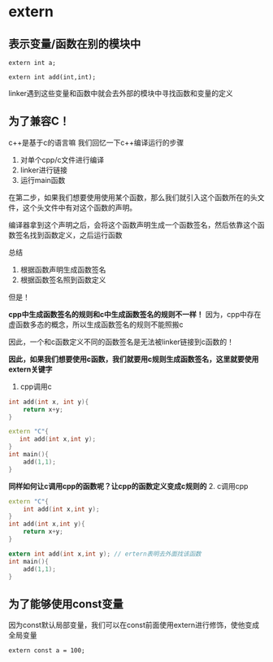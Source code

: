 # extern
## 表示变量/函数在别的模块中
`extern int a;`

`extern int add(int,int);`

linker遇到这些变量和函数中就会去外部的模块中寻找函数和变量的定义

## 为了兼容C！
c++是基于c的语言嘛
我们回忆一下c++编译运行的步骤
1. 对单个cpp/c文件进行编译
2. linker进行链接
3. 运行main函数

在第二步，如果我们想要使用使用某个函数，那么我们就引入这个函数所在的头文件，这个头文件中有对这个函数的声明。

编译器拿到这个声明之后，会将这个函数声明生成一个函数签名，然后依靠这个函数签名找到函数定义，之后运行函数

总结
1. 根据函数声明生成函数签名
2. 根据函数签名照到函数定义

但是！

**cpp中生成函数签名的规则和c中生成函数签名的规则不一样！**
因为，cpp中存在虚函数多态的概念，所以生成函数签名的规则不能照搬c

因此，一个和c函数定义不同的函数签名是无法被linker链接到c函数的！

**因此，如果我们想要使用c函数，我们就要用c规则生成函数签名，这里就要使用extern关键字**

1. cpp调用c
```c
int add(int x, int y){
    return x+y;
}
```

```cpp
extern "C"{
   int add(int x,int y);
}
int main(){
    add(1,1);
}
```
**同样如何让c调用cpp的函数呢？让cpp的函数定义变成c规则的**
2. c调用cpp
```cpp
extern "C"{
    int add(int x,int y);
}
int add(int x,int y){
    return x+y;
}
```
```c
extern int add(int x,int y); // ertern表明去外面找该函数
int main(){
    add(1,1);
}
```

## 为了能够使用const变量
因为const默认局部变量，我们可以在const前面使用extern进行修饰，使他变成全局变量

`extern const a = 100;` 